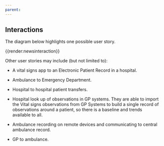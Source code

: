 ```yaml
---
parent: 
---
```

## Interactions

The diagram below highlights one possible user story.

{{render:newsinteraction}}


Other user stories may include (but not limited to):

- A vital signs app to an Electronic Patient Record in a hospital.

- Ambulance to Emergency Department.

- Hospital to hospital patient transfers.

- Hospital look up of observations in GP systems. They are able to import the Vital signs observations from GP Systems to build a single record of observations around a patient, so there is a baseline and trends available to all. 

- Ambulance recording on remote devices and communicating to central ambulance record.

- GP to ambulance.